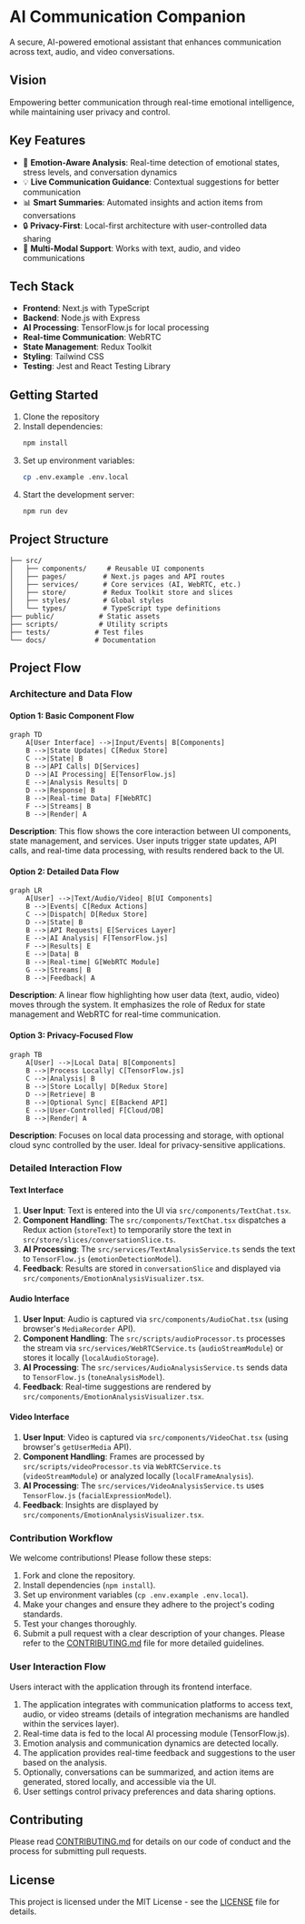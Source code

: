# AI Communication Companion

A secure, AI-powered emotional assistant that enhances communication across text, audio, and video conversations.

## Vision

Empowering better communication through real-time emotional intelligence, while maintaining user privacy and control.

## Key Features

- 🎯 **Emotion-Aware Analysis**: Real-time detection of emotional states, stress levels, and conversation dynamics
- 💡 **Live Communication Guidance**: Contextual suggestions for better communication
- 📊 **Smart Summaries**: Automated insights and action items from conversations
- 🔒 **Privacy-First**: Local-first architecture with user-controlled data sharing
- 🎥 **Multi-Modal Support**: Works with text, audio, and video communications

## Tech Stack

- **Frontend**: Next.js with TypeScript
- **Backend**: Node.js with Express
- **AI Processing**: TensorFlow.js for local processing
- **Real-time Communication**: WebRTC
- **State Management**: Redux Toolkit
- **Styling**: Tailwind CSS
- **Testing**: Jest and React Testing Library

## Getting Started

1. Clone the repository
2. Install dependencies:
   ```bash
   npm install
   ```
3. Set up environment variables:
   ```bash
   cp .env.example .env.local
   ```
4. Start the development server:
   ```bash
   npm run dev
   ```

## Project Structure

```
├── src/
│   ├── components/     # Reusable UI components
│   ├── pages/         # Next.js pages and API routes
│   ├── services/      # Core services (AI, WebRTC, etc.)
│   ├── store/         # Redux Toolkit store and slices
│   ├── styles/        # Global styles
│   └── types/         # TypeScript type definitions
├── public/           # Static assets
├── scripts/          # Utility scripts
├── tests/           # Test files
└── docs/            # Documentation
```

## Project Flow

### Architecture and Data Flow

#### Option 1: Basic Component Flow
```mermaid
graph TD
    A[User Interface] -->|Input/Events| B[Components]
    B -->|State Updates| C[Redux Store]
    C -->|State| B
    B -->|API Calls| D[Services]
    D -->|AI Processing| E[TensorFlow.js]
    E -->|Analysis Results| D
    D -->|Response| B
    B -->|Real-time Data| F[WebRTC]
    F -->|Streams| B
    B -->|Render| A
```
**Description**: This flow shows the core interaction between UI components, state management, and services. User inputs trigger state updates, API calls, and real-time data processing, with results rendered back to the UI.

#### Option 2: Detailed Data Flow
```mermaid
graph LR
    A[User] -->|Text/Audio/Video| B[UI Components]
    B -->|Events| C[Redux Actions]
    C -->|Dispatch| D[Redux Store]
    D -->|State| B
    B -->|API Requests| E[Services Layer]
    E -->|AI Analysis| F[TensorFlow.js]
    F -->|Results| E
    E -->|Data| B
    B -->|Real-time| G[WebRTC Module]
    G -->|Streams| B
    B -->|Feedback| A
```
**Description**: A linear flow highlighting how user data (text, audio, video) moves through the system. It emphasizes the role of Redux for state management and WebRTC for real-time communication.

#### Option 3: Privacy-Focused Flow
```mermaid
graph TB
    A[User] -->|Local Data| B[Components]
    B -->|Process Locally| C[TensorFlow.js]
    C -->|Analysis| B
    B -->|Store Locally| D[Redux Store]
    D -->|Retrieve| B
    B -->|Optional Sync| E[Backend API]
    E -->|User-Controlled| F[Cloud/DB]
    B -->|Render| A
```
**Description**: Focuses on local data processing and storage, with optional cloud sync controlled by the user. Ideal for privacy-sensitive applications.

### Detailed Interaction Flow

#### Text Interface
1. **User Input**: Text is entered into the UI via `src/components/TextChat.tsx`.
2. **Component Handling**: The `src/components/TextChat.tsx` dispatches a Redux action (`storeText`) to temporarily store the text in `src/store/slices/conversationSlice.ts`.
3. **AI Processing**: The `src/services/TextAnalysisService.ts` sends the text to `TensorFlow.js` (`emotionDetectionModel`).
4. **Feedback**: Results are stored in `conversationSlice` and displayed via `src/components/EmotionAnalysisVisualizer.tsx`.

#### Audio Interface
1. **User Input**: Audio is captured via `src/components/AudioChat.tsx` (using browser's `MediaRecorder` API).
2. **Component Handling**: The `src/scripts/audioProcessor.ts` processes the stream via `src/services/WebRTCService.ts` (`audioStreamModule`) or stores it locally (`localAudioStorage`).
3. **AI Processing**: The `src/services/AudioAnalysisService.ts` sends data to `TensorFlow.js` (`toneAnalysisModel`).
4. **Feedback**: Real-time suggestions are rendered by `src/components/EmotionAnalysisVisualizer.tsx`.

#### Video Interface
1. **User Input**: Video is captured via `src/components/VideoChat.tsx` (using browser's `getUserMedia` API).
2. **Component Handling**: Frames are processed by `src/scripts/videoProcessor.ts` via `WebRTCService.ts` (`videoStreamModule`) or analyzed locally (`localFrameAnalysis`).
3. **AI Processing**: The `src/services/VideoAnalysisService.ts` uses `TensorFlow.js` (`facialExpressionModel`).
4. **Feedback**: Insights are displayed by `src/components/EmotionAnalysisVisualizer.tsx`.

### Contribution Workflow

We welcome contributions! Please follow these steps:
1. Fork and clone the repository.
2. Install dependencies (`npm install`).
3. Set up environment variables (`cp .env.example .env.local`).
4. Make your changes and ensure they adhere to the project's coding standards.
5. Test your changes thoroughly.
6. Submit a pull request with a clear description of your changes.
Please refer to the [CONTRIBUTING.md](CONTRIBUTING.md) file for more detailed guidelines.

### User Interaction Flow

Users interact with the application through its frontend interface.
1.  The application integrates with communication platforms to access text, audio, or video streams (details of integration mechanisms are handled within the services layer).
2.  Real-time data is fed to the local AI processing module (TensorFlow.js).
3.  Emotion analysis and communication dynamics are detected locally.
4.  The application provides real-time feedback and suggestions to the user based on the analysis.
5.  Optionally, conversations can be summarized, and action items are generated, stored locally, and accessible via the UI.
6.  User settings control privacy preferences and data sharing options.

## Contributing

Please read [CONTRIBUTING.md](CONTRIBUTING.md) for details on our code of conduct and the process for submitting pull requests.

## License

This project is licensed under the MIT License - see the [LICENSE](LICENSE) file for details. 
